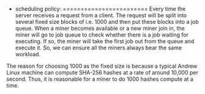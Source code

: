 * scheduling policy:
========================
Every time the server receives a request from a client.
The request will be split into several fixed size blocks of i.e. 1000
and then put these blocks into a job queue. When a miner becomes available
or a new miner join in, the miner will go to job queue to check whether
there is a job waiting for executing. If so, the miner will take the first
job out from the queue and execute it. So, we can ensure all the miners
always bear the same workload.

The reason for choosing 1000 as the fixed size is because a typical Andrew
Linux machine can compute SHA-256 hashes at a rate of around 10,000 per
second. Thus, it is reasonable for a miner to do 1000 hashes compute at a time.
